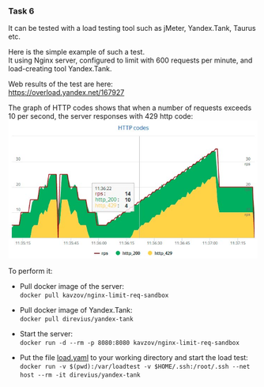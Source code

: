 ### Task 6
It can be tested with a load testing tool such as jMeter, Yandex.Tank, Taurus etc.

Here is the simple example of such a test.  
It using Nginx server, configured to limit with 600 requests per minute, and load-creating tool Yandex.Tank.

Web results of the test are here:  
https://overload.yandex.net/167927

The graph of HTTP codes shows that when a number of requests exceeds 10 per second, the server responses with 429 http code:    
![http_codes](http_codes.jpg)

To perform it:
- Pull docker image of the server:  
`docker pull kavzov/nginx-limit-req-sandbox`

- Pull docker image of Yandex.Tank:  
`docker pull direvius/yandex-tank`

- Start the server:  
`docker run -d --rm -p 8080:8080 kavzov/nginx-limit-req-sandbox`

- Put the file [load.yaml](https://github.com/kavzov/testtask/blob/master/task_6/load.yaml) to your working directory and start the load test:  
`docker run -v $(pwd):/var/loadtest -v $HOME/.ssh:/root/.ssh --net host --rm -it direvius/yandex-tank`
